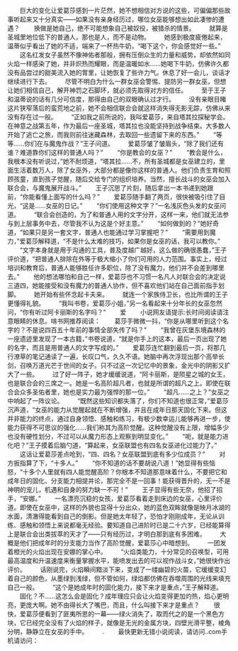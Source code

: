　　巨大的变化让爱葛莎感到一片茫然，她不想相信对方说的这些，可偏偏那些故事听起来又十分真实——如果没有亲身经历过，哪位女巫能够想出如此凄惨的遭遇？
　　换做是她自己，绝不可能想象自己被奴役，被猎杀的情景。
　　就算是圣城里地位低下的普通人，那也是人，而不是动物。
　　她感到极度疲倦起来，温蒂似乎看出了她的不适，端来了一杯热牛奶，“喝下这个，你会感觉好一些。”
　　这名红发女子虽然不像神佑者那般，拥有压倒众生的力量和威势，却依然如同火焰一样感染了她，并非炽热而耀眼，而是温暖如水……她喝下牛奶，仿佛许久都没有品尝过的甜美流入她的胃里，让她恢复了些许力气。休息了好一会儿，谈话才继续进行下去。
　　尽管不明白为什么一群女巫会警惕、提防另一群女巫，但想让她们相信自己，解开神罚之石脚环，就必须先取得对方的信任。
　　至于王子和温蒂说的话有几分可信度，那得由自己的双眼确认过才行。
　　没有亲眼目睹这片狭窄落后的蛮荒地之前，她不会相信联合会就这样消失得无影无踪，仿佛从来没有存在过一般。
　　“正如我之前所说的，我叫爱葛莎，来自塔其拉探秘学会。在神意之战第五年，作为最后一座圣城，塔其拉也没能坚持到战争结束。大多数人开始了逃亡之旅，而我则前往迷藏森林，去取回一些遗留下来的东西。”
　　“等等……你们在与魔鬼作战？”王子问道。
　　爱葛莎皱了皱眉头，“除了我们还有谁？难道靠你们这样的普通人吗？”
　　“你是教会的女巫？”
　　“教会是什么，我根本没有听说过，”她不耐烦道，“塔其拉……不，所有圣城都是女巫建立的，里面生活着数万人，除了女巫外，大部分都是像你这样的普通人。他们负责生育和照顾孩童，直到孩子觉醒，随后交给专门的组织培养。当然，擅长战斗的女巫会加入联合会，与魔鬼展开战斗。”
　　王子沉思了片刻，随后拿出一本书递到她跟前，“你能看懂上面写的什么吗？”
　　爱葛莎随手翻了两页，很快被吸引住了目光，“这是……女巫的日记。”
　　“你们使用这种文字？”一名浅灰色头发的女巫问道。
　　“联合会创造的，为了和普通人用的文字分开，这样一来，他们就无法参与到上层事务中去，尽管我不认为这是个好主意。”
　　“如何做到的？”她好奇道，“如果只是另一套文字，普通人也能通过学习掌握吧？”
　　“需要用到魔力，”爱葛莎解释道，“不是什么太难的技巧，如果你是女巫的话，我可以教你。”
　　“文字本身就是用于沟通的工具，普及度越广越好，这么做的确很愚蠢，”王子评价道，“把普通人排除在外等于极大缩小了你们可用的人力范围。事实上，经过培训和教育后，普通人能够胜任许多职位，除了没有魔力，他们并不会差到哪里去。”
　　他的想法哪怕和自己一样，爱葛莎也不习惯一名凡人对联合会的决定说三道四，她能接受和没有魔力的普通人协作，但不喜欢他们站在自己面前指手划脚。
　　她开始有些怀念起卡夫来。
　　就连一个家族侍卫长，也比所谓的王子更懂得礼貌。
　　“我叫书卷，爱葛莎小姐，”另一名看起来十分年长的女巫忽然问，“你有听过阿卡丽斯的名字吗？”
　　爱
　　小说网友请提示:长时间阅读请注意眼睛的休息。啃书网推荐阅读：
　　葛莎手微微一抖，“你是从哪里听到这个名字的？不是说四百五十年前的事情全部失传了吗？”
　　“我曾在灰堡东境森林的一座遗迹里发现了一本古籍，”书卷说道，“就是你手上的这本，最后一页出现了她的名字，而且是用普通人的文字写成的。”
　　爱葛莎连忙翻到最后一页，将那几行潦草的笔记通读了一遍，长叹口气，久久不语。她脑中再次浮现出那个高举长剑，召唤万道光芒于世间的女子。只不过这一次记忆中的景象，金光中的阴影又扩大了一些。
　　过了好一阵子，她才缓缓说道，“阿卡丽斯，是陨星之城的女王，也是联合会的三席之一。她是一名高阶超凡者，也就是所谓的超凡之上。即使在联合会众多圣佑者里，她也是实力最为强悍的那一位。”
　　“超凡……之上？”女巫之中响起了一阵议论。
　　“既然这些知识都失落了，你们不知道也很正常，”爱葛莎沉声道，“女巫的能力从觉醒起就在不断增强，并且在成年日那天固化下来。但这并非能力的终点，通过自身领悟、感触和练习，有极少数幸运儿能够再进一步，使能力获得不可思议的强化……我们称其为高阶觉醒。这种觉醒没有上限，增幅多少也没有硬性划分，不过可以从魔力形态上观察到明显变化。”
　　“呃，就是能力进化吧？”王子摸着后脑勺道，“算起来，女巫联盟也有四名女巫进化过能力了。”
　　这话让爱葛莎差点呛到，“四、四名？女巫联盟到底有多少位成员？”
　　对方扳指算了下，“十多人。”
　　“你不知道的话不要胡说八道！”她显得有些恼怒，“十多个人里就有四人能觉醒高阶？你根本不知道那意味着什么，不要把它和成年日的固化、分支能力相提并论，那完全不是一回事！能获得晋升的，无一不是神明的宠儿，机遇和自身的努力缺一不可！”
　　王子显得有些无奈，他招了招手，“安娜。”
　　一名漂亮沉稳的女孩，爱葛莎看着走到床边的女巫，心里评价道。即使在女巫中，这样的外貌也显得十分出众，她的蓝色双眸就像是映月冰湖的水面，清澈得能看到自己的倒影。但是她太年轻了，恐怕才刚刚成年，无论从训练、感触和领悟上来说都毫无经验。要知道自己进阶时已是二十六岁，已经能算得上是联合会出类拔萃的天才了——只有经历过，才明白那到底有多困难。
　　大概是他们把成年时的分支能力当作了高阶觉醒，爱葛莎心中暗想到。
　　一团发着橙光的火焰出现在安娜的掌心中。
　　“火焰类能力，十分常见的召唤型，可用最高温度和升温速度来衡量掌握水平，能喷发出去的可以视作战斗女，”她很快作出评价。
　　话刚说完，火焰瞬间黯淡下来，变成了一缕幽碧的火苗，它缓缓变幻着自己的颜色，从墨绿到浅绿，但不管如何，绿焰都仿佛在吞噬周围的光线来填充自己一般。
　　“这个是她成年时的固化能力，接下来才是重点，”王子解释道。
　　固化？不……这怎么会是固化？成年理应只会让火焰变得更加灼热，焰心更明亮，更庞大啊。她不由得长大了嘴巴，而且，什么叫接下来才是重点？
　　很快，爱葛莎便看到了匪夷所思的一幕——绿火消失了，取而代之的是一个黑色方块，它已经完全没有了火焰的样子，就像是无光的金属方块，四壁光滑平整，棱角分明，静静立在女巫的手中。
　　.
　　最快更新无错小说阅读，请访问..com手机请访问：